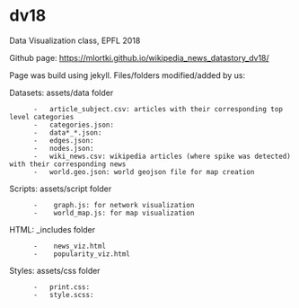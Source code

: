 # dv18
Data Visualization class, EPFL 2018

Github page:
https://mlortki.github.io/wikipedia_news_datastory_dv18/


Page was build using jekyll.
Files/folders modified/added by us:

Datasets: assets/data folder

          -   article_subject.csv: articles with their corresponding top level categories
          -   categories.json:          
          -   data*_*.json:            
          -   edges.json:               
          -   nodes.json:               
          -   wiki_news.csv: wikipedia articles (where spike was detected) with their corresponding news         
          -   world.geo.json: world geojson file for map creation         
          
Scripts:  assets/script folder

          -    graph.js: for network visualization
          -    world_map.js: for map visualization
          
HTML:     \_includes folder
 
          -    news_viz.html
          -    popularity_viz.html
                   

Styles:   assets/css folder

          -   print.css:                
          -   style.scss:     
